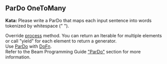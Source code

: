 <!--
  ~  Licensed to the Apache Software Foundation (ASF) under one
  ~  or more contributor license agreements.  See the NOTICE file
  ~  distributed with this work for additional information
  ~  regarding copyright ownership.  The ASF licenses this file
  ~  to you under the Apache License, Version 2.0 (the
  ~  "License"); you may not use this file except in compliance
  ~  with the License.  You may obtain a copy of the License at
  ~
  ~      http://www.apache.org/licenses/LICENSE-2.0
  ~
  ~  Unless required by applicable law or agreed to in writing, software
  ~  distributed under the License is distributed on an "AS IS" BASIS,
  ~  WITHOUT WARRANTIES OR CONDITIONS OF ANY KIND, either express or implied.
  ~  See the License for the specific language governing permissions and
  ~  limitations under the License.
  -->

ParDo OneToMany
---------------

**Kata:** Please write a ParDo that maps each input sentence into words tokenized by
whitespace (" ").

<div class="hint">
  Override
  <a href="https://beam.apache.org/releases/pydoc/current/apache_beam.transforms.core.html#apache_beam.transforms.core.DoFn.process">
  process</a> method. You can return an Iterable for multiple elements or call "yield" for each
  element to return a generator.
</div>

<div class="hint">
  Use <a href="https://beam.apache.org/releases/pydoc/current/apache_beam.transforms.core.html#apache_beam.transforms.core.ParDo">
  ParDo</a> with
  <a href="https://beam.apache.org/releases/pydoc/current/apache_beam.transforms.core.html#apache_beam.transforms.core.DoFn">
  DoFn</a>.
</div>

<div class="hint">
  Refer to the Beam Programming Guide
  <a href="https://beam.apache.org/documentation/programming-guide/#pardo">"ParDo"</a> section for
  more information.
</div>
